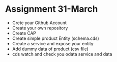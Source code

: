 # Assignment 31-March

- Crete your Github Account 
- Create your own repository
- Create CAP
- Create simple product Entity (schema.cds)
- Create a service and expose your entity
- Add dummy data of product (csv file)
- cds watch and check you odata service and data
